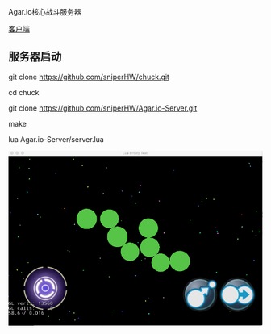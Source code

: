 Agar.io核心战斗服务器

[客户端](https://github.com/sniperHW/Agar.io-cocos-lua)

## 服务器启动

git clone https://github.com/sniperHW/chuck.git

cd chuck

git clone https://github.com/sniperHW/Agar.io-Server.git

make

lua Agar.io-Server/server.lua

![Alt text](QQ20170818-223750.png)

